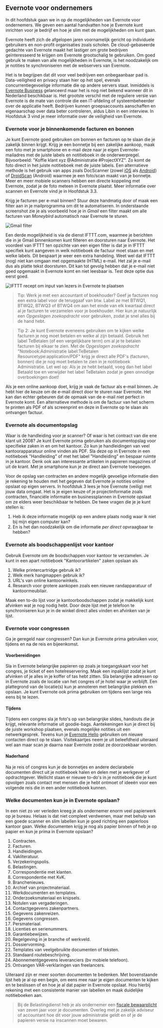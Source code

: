 ## Evernote voor ondernemers

In dit hoofdstuk gaan we in op de mogelijkheden van Evernote voor ondernemers. We geven een aantal handvatten hoe je Evernote kunt inrichten voor je bedrijf en hoe je slim met de mogelijkheden om kunt gaan.

Evernote heeft zich de afgelopen jaren voornamelijk gericht op individuele gebruikers en non-profit organisaties zoals scholen. De cloud-gebaseerde gedachte van Evernote maakt het lastiger om grote bedrijven geïnteresseerd te krijgen om Evernote grootschalig te gebruiken. Om goed gebruik te maken van alle mogelijkheden in Evernote, is het noodzakelijk om je notities te synchroniseren met de webservers van Evernote.

Het is te begrijpen dat dit voor veel bedrijven een onbegaanbaar pad is. Data-veiligheid en privacy  staan hier op het spel, evenals concurrentiegevoelige informatie die op andere servers staat. Inmiddels is [Evernote Business](http://evernote.com/business/) gelanceerd maar het is nog niet bekend wanneer dit in Nederland beschikbaar is. Het grootste verschil met de reguliere versie van Evernote is de mate van controle die een IT-afdeling of systeembeheerder over de applicatie heeft. Bedrijven kunnen groepsaccounts aanschaffen en eigenaarschap over data beter controleren, aldus Libin in een interview. In Hoofdstuk 3 vind je meer informatie over de veiligheid van Evernote.

### Evernote voor je binnenkomende facturen en bonnen

Je kunt Evernote goed gebruiken om bonnen en facturen op te slaan die je zakelijk binnen krijgt. Krijg je een bonnetje bij een zakelijke aankoop, maak een foto met je smartphone en e-mail deze naar je eigen Evernote-mailadres met de juiste labels en notitieboek in de onderwerpregel. Bijvoorbeeld: "Koffie klant xyz @Administratie #ProjectXYZ". Zo komt de foto direct in het juiste notitieboek met de juiste labels. 
Een alternatieve methode is het gebruik van apps zoals DocScanner (zowel [iOS](http://clkuk.tradedoubler.com/click?p=24371&a=2064103&url=http%3A%2F%2Fitunes.apple.com%2Fnl%2Fapp%2Fdocscanner%2Fid312391317%3Fmt%3D8%26uo%3D4%26partnerId%3D2003) als [Android](https://market.android.com/details?id=docscanner.main)) of [DroidScan](https://play.google.com/store/apps/details?id=com.trans_code.android.droidscan) (Android) waarmee je een foto/scan maakt van je bonnetje. Meer en meer mobiele scanners hebben een directe koppeling met Evernote, zodat je de foto meteen in Evernote plaatst. Meer informatie over scannen en Evernote vind je in Hoofdstuk 3.3.

Krijg je facturen per e-mail binnen? Stuur deze handmatig door of maak een filter aan in je mailprogramma om dit te automatiseren. In onderstaande screenshot zie je als voorbeeld hoe je in *Gmail* een filter maakt om alle facturen van *Moneybird* automatisch naar Evernote te sturen. 

![Gmail filter](images/401_gmail_filter.png)

Een derde mogelijkheid is via de dienst IFTTT.com, waarmee je berichten die in je Gmail binnenkomen kunt filteren en doorsturen naar Evernote. Het voordeel van IFTTT ten opzichte van een eigen filter is dat je in IFTTT specifiek kunt aangeven in welk notitieboek de factuur moet staan en met welke labels. Dit bespaart je weer een extra handeling.
Weet wel dat IFTTT (nog) niet kan omgaan met opgemaakte (HTML) e-mail. Het zal je e-mail dus als platte tekst doorsturen. Dit kan tot gevolg hebben dat je e-mail niet goed opgemaakt in Evernote komt en niet leesbaar is. Test deze optie dus eerst goed.

![IFTTT recept om input van lezers in Evernote te plaatsen](images/401_ifttt.png)

> Tip: Werk je met een accountant of boekhouder? Geef je facturen nog een extra label voor de teruggaaf van btw. Label ze met BTWQ1, BTWQ2, BTWQ3 of BTWQ4 om aan het einde van elk kwartaal direct al je facturen te verzamelen voor je boekhouder. Hier kun je natuurlijk een *Opgeslagen zoekopdracht* voor gebruiken, zodat je snel alles bij de hand hebt. 

>Tip 2: Je kunt Evernote eveneens gebruiken om te kijken welke facturen je nog moet betalen en welke al zijn betaald. Gebruik het label TeBetalen (of een vergelijkbare term) om al je te betalen facturen bij elkaar te zien. Met de *Opgeslagen zoekopdracht* "Notebook:Administratie label:TeBetalen Resourcetype:application/PDF" krijg je direct alle PDF's (facturen, bonnen) die je nog moet betalen te zien in je notitieboek Administratie. Let wel op: Als je ze hebt betaald, voeg dan het label Betaald toe en verwijder het label TeBetalen zodat je geen onnodige overboekingen doet!

Als je een online aankoop doet, krijg je vaak de factuur als e-mail binnen. Je hebt hier de keuze om de e-mail direct door te sturen naar Evernote. Het kan dan echter gebeuren dat de opmaak van de e-mail niet perfect in Evernote komt. Een alternatieve methode is om de factuur van het scherm te printen als PDF of als screenprint en deze in Evernote op te slaan als ontvangen factuur. 

### Evernote als documentopslag

Waar is de handleiding voor je scanner? Of waar is het contract van die ene klant uit 2008? Je kunt Evernote prima gebruiken als documentopslag voor specifieke zaken in en om het kantoor. Zo kun je handleidingen van veel kantoorapparatuur online vinden als PDF. Sla deze op in Evernote in een notitieboek "Handleiding" of met het label "Handleiding" en bespaar ruimte in je kantoor. Denk ook aan interessante artikelen in papieren magazines of uit de krant. Met je smartphone kun je ze direct aan Evernote toevoegen.

Voor de opslag van contracten en andere mogelijk gevoelige informatie dien je rekening te houden met het gegeven dat Evernote je notities online opslaat op eigen servers. In hoofdstuk 3 lees je hoe Evernote (veilig) met jouw data omgaat. Het is je eigen keuze of je projectinformatie zoals contracten, financiële informatie en businessplannen in Evernote opslaat om ze elders weer beschikbaar te hebben. De twee vragen die je je kunt stellen is: 

1. Heb ik deze informatie mogelijk op een andere plaats nodig waar ik niet bij mijn eigen computer kan? 
2. En is het dan noodzakelijk om die informatie *per direct* opvraagbaar te hebben? 


### Evernote als boodschappenlijst voor kantoor
Gebruik Evernote om de boodschappen voor kantoor te verzamelen. Je kunt in een apart notitieboek "Kantoorartikelen" zaken opslaan als

1. Welke printercartridge gebruik ik?
2. Welk merk hangmappen gebruik ik?
3. URL's van online kantoorwinkels.
4. Research voor grotere aankopen zoals een nieuwe randapparatuur of kantoormeubilair.

Maak een to-do lijst voor je kantoorboodschappen zodat je makkelijk kunt afvinken wat je nog nodig hebt. Door deze lijst met je telefoon te synchroniseren kun je in de winkel direct alles vinden en afvinken van je lijst.

### Evernote voor congressen

Ga je geregeld naar congressen? Dan kun je Evernote prima gebruiken voor, tijdens en na de reis en bijeenkomst. 

#### Voorbereidingen
Sla in Evernote belangrijke papieren op zoals je toegangskaart voor het congres, je ticket of een hotelreservering. Maak een inpaklijst zodat je kunt afvinken of je alles in je koffer of tas hebt zitten. Sla belangrijke adressen op in Evernote zoals de locatie van het congres of je hotel waar je verblijft. Een plattegrond van de locatie(s) kun je annoteren met belangrijke plekken en opslaan. Je kunt Evernote ook prima gebruiken om tijdens een lange reis eens bij te lezen.

#### Tijdens

Tijdens een congres sla je foto's op van belangrijke slides, handouts die je krijgt, relevante informatie uit goodie-bags. Aantekeningen kun je direct bij de juiste workshop plaatsen, evenals mogelijke notities uit een netwerkgesprek. Tevens kun je [Evernote Hello](http://evernote.com/hello/) gebruiken om nieuwe contacten direct op te slaan. Visitekaartjes neem je uit beleefdheid uiteraard wel aan maar scan je daarna naar Evernote zodat ze doorzoekbaar worden. 

#### Naderhand

Na je reis of congres kun je de bonnetjes en andere declarabele documenten direct uit je notitieboek halen en delen met je werkgever of opdrachtgever. Wellicht staan er nieuwe to-do's in je notitieboek die je kunt opvolgen zoals contact met mensen die je hebt ontmoet of ideeën voor een volgende reis die in een ander notitieboek kunnen.

### Welke documenten kun je in Evernote opslaan?

In een niet zo ver verleden kreeg je als ondernemer enorm veel papierwerk op je bureau. Helaas is dat niet compleet verdwenen, maar met behulp van een goede scanner en slim labellen kun je goed richting een papierloos kantoor gaan. Welke documenten krijg je nog als papier binnen of heb je op papier en kun je prima in Evernote opslaan? 

1. Contracten.
2. Facturen.
3. Handleidingen.
4. Vakliteratuur.
5. Verzekeringspolis.
6. Belastingen.
7. Correspondentie met klanten.
8. Correspondentie met KvK.
9. Branchenieuws.
10. Archief van projectmateriaal.
11. Werkdocumenten en templates.
12. Onderzoeksmateriaal en knipsels.
13. Notulen van vergaderingen.
14. Contactgegevens zakenpartners.
15. Gegevens zakenreizen.
16. Gegevens congressen.
17. Persmateriaal.
18. Licenties en serienummers.
19. Garantiebewijzen.
20. Regelgeving in je branche of werkveld.
21. Dossiervorming.
22. Templates van veelgebruikte documenten of teksten.
23. Standaard routebeschrijving.
24. Abonnementgegevens leveranciers (bv mobiele telefoon).
25. Ontvangen VAR-verklaringen van freelancers.

Uiteraard zijn er meer soorten documenten te bedenken. Met bovenstaande lijst heb je al op een begin, om eens mee naar je eigen documenten te kijken en te beslissen of en hoe je al dat papier in Evernote opslaat. Hou hierbij rekening met een consistente manier van labellen en maak duidelijke notitieboeken aan. 

> Bij de Belastingdienst heb je als ondernemer een [fiscale bewaarplicht](http://www.belastingdienst.nl/wps/wcm/connect/bldcontentnl/belastingdienst/zakelijk/ondernemen/administratie/administratie_opzetten/hoe_lang_moet_u_uw_administratie_bewaren) van zeven jaar voor je documenten. Overleg met je zakelijk adviseur of accountant hoe dit voor jouw administratie geldt en of je de papieren versie na inscannen moet bewaren.
